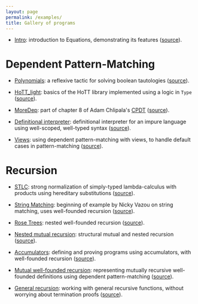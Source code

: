 ```yaml
---
layout: page
permalink: /examples/
title: Gallery of programs
---
```


- [Intro](examples/equations_intro.html): introduction to Equations, demonstrating
  its features
  ([source](http://github.com/mattam82/Coq-Equations/raw/master/doc/equations_intro.v)).

Dependent Pattern-Matching
==========================

- [Polynomials](examples/Examples.polynomials.html): a reflexive tactic for
  solving boolean tautologies
  ([source](http://github.com/mattam82/Coq-Equations/raw/master/examples/polynomials.v)).

- [HoTT_light](examples/Examples.HoTT_light.html): basics of the HoTT library
  implemented using a logic in `Type`
  ([source](http://github.com/mattam82/Coq-Equations/raw/master/examples/HoTT_light.v)).

- [MoreDep](examples/Examples.MoreDep.html): part of chapter 8 of Adam
  Chlipala's [CPDT](http://adam.chlipala.net/cpdt/html/toc.html)
  ([source](http://github.com/mattam82/Coq-Equations/raw/master/examples/MoreDep.v)).

- [Definitional interpreter](examples/Examples.definterp.html): definitional interpreter
  for an impure language using well-scoped, well-typed syntax
  ([source](http://github.com/mattam82/Coq-Equations/raw/master/examples/definterp.v)).

- [Views](examples/Examples.views.html): using dependent pattern-matching with
  views, to handle default cases in pattern-matching
  ([source](http://github.com/mattam82/Coq-Equations/raw/master/examples/views.v)).

Recursion
=========

- [STLC](examples/Examples.STLC.html): strong normalization of simply-typed
  lambda-calculus with products using hereditary substitutions
  ([source](http://github.com/mattam82/Coq-Equations/raw/master/examples/STLC.v)).

- [String Matching](examples/Examples.string_matching.html): beginning of example
  by Nicky Vazou on string matching, uses well-founded recursion
  ([source](http://github.com/mattam82/Coq-Equations/raw/master/examples/string_matching.v)).

- [Rose Trees](examples/Examples.RoseTree.html): nested well-founded recursion
  ([source](http://github.com/mattam82/Coq-Equations/raw/master/examples/RoseTree.v)).

- [Nested mutual recursion](examples/Examples.nested_mut_rec.html): structural mutual and nested recursion
  ([source](http://github.com/mattam82/Coq-Equations/raw/master/examples/nested_mut_rec.v)).

- [Accumulators](examples/Examples.accumulator.html): defining and proving
  programs using accumulators, with well-founded recursion
  ([source](http://github.com/mattam82/Coq-Equations/raw/master/examples/accumulator.v)).

- [Mutual well-founded recursion](examples/Examples.mutualwfrec.html):
  representing mutually recursive well-founded definitions using
  dependent pattern-matching
  ([source](http://github.com/mattam82/Coq-Equations/raw/master/examples/mutualwfrec.v)).

- [General recursion](examples/Examples.general_recursion.html): working with
  general recursive functions, without worrying about termination proofs
  ([source](http://github.com/mattam82/Coq-Equations/raw/master/examples/general_recursion.v)).
